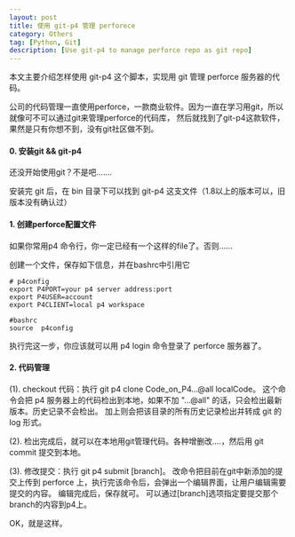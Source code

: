 ```yaml
---
layout: post
title: 使用 git-p4 管理 perforece
category: Others
tag: [Python, Git]
description: [Use git-p4 to manage perforce repo as git repo]
---
```


本文主要介绍怎样使用 git-p4 这个脚本，实现用 git 管理 perforce 服务器的代码。

公司的代码管理一直使用perforce，一款商业软件。因为一直在学习用git，所以就像可不可以通过git来管理perforce的代码库，
然后就找到了git-p4这款软件，果然是只有你想不到，没有git社区做不到。

#### 0. 安装git && git-p4

还没开始使用git？不是吧.......

安装完 git 后，在 bin 目录下可以找到 git-p4 这支文件（1.8以上的版本可以，旧版本没有确认过）

#### 1. 创建perforce配置文件

如果你常用p4 命令行，你一定已经有一个这样的file了。否则......

创建一个文件，保存如下信息，并在bashrc中引用它

    # p4config
    export P4PORT=your p4 server address:port
    export P4USER=account
    export P4CLIENT=local p4 workspace
        
    #bashrc
    source  p4config

执行完这一步，你应该就可以用 p4 login 命令登录了 perforce 服务器了。

#### 2. 代码管理

(1). checkout 代码：执行 git p4 clone Code_on_P4...@all localCode。
这个命令会把 p4 服务器上的代码检出到本地，如果不加 "...@all" 的话，只会检出最新版本。历史记录不会检出。
加上则会把该目录的所有历史记录检出并转成 git 的 log 形式。

(2). 检出完成后，就可以在本地用git管理代码。各种增删改....，然后用 git commit 提交到本地。

(3). 修改提交：执行 git p4 submit [branch]。
改命令把目前在git中新添加的提交上传到 perforce 上，执行完该命令后，会弹出一个编辑界面，让用户编辑需要提交的内容。
编辑完成后，保存就可。
可以通过[branch]选项指定要提交那个branch的内容到p4上。

OK，就是这样。
